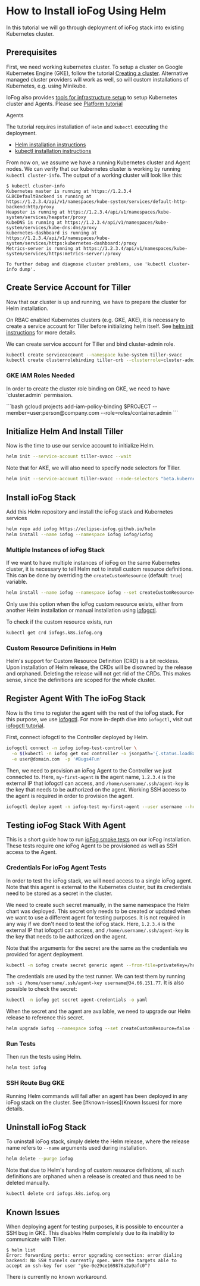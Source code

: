 # How to Install ioFog Using Helm

In this tutorial we will go through deployment of ioFog stack into existing Kubernetes cluster.

## Prerequisites

First, we need working kubernetes cluster. To setup a cluster on Google Kubernetes Engine (GKE), follow the tutorial [Creating a cluster](https://cloud.google.com/kubernetes-engine/docs/how-to/creating-a-cluster). Alternative managed cluster providers will work as well, so will custom installations of Kubernetes, e.g. using Minikube.

IoFog also provides [tools for infrastructure setup](https://github.com/eclipse-iofog/platform) to setup Kubernetes cluster and Agents. Please see [Platform tutorial](../platform/platform-tutorial.html)

Agents

The tutorial requires installation of `Helm` and `kubectl` executing the deployment.

- [Helm installation instructions](https://helm.sh/docs/using_helm/#installing-helm)
- [kubectl installation instructions](https://kubernetes.io/docs/tasks/tools/install-kubectl/)

From now on, we assume we have a running Kubernetes cluster and Agent nodes. We can verify that our kubernetes cluster is working by running `kubectl cluster-info`. The output of a working cluster will look like this:

```console
$ kubectl cluster-info
Kubernetes master is running at https://1.2.3.4
GLBCDefaultBackend is running at https://1.2.3.4/api/v1/namespaces/kube-system/services/default-http-backend:http/proxy
Heapster is running at https://1.2.3.4/api/v1/namespaces/kube-system/services/heapster/proxy
KubeDNS is running at https://1.2.3.4/api/v1/namespaces/kube-system/services/kube-dns:dns/proxy
kubernetes-dashboard is running at https://1.2.3.4/api/v1/namespaces/kube-system/services/https:kubernetes-dashboard:/proxy
Metrics-server is running at https://1.2.3.4/api/v1/namespaces/kube-system/services/https:metrics-server:/proxy

To further debug and diagnose cluster problems, use 'kubectl cluster-info dump'.

```

## Create Service Account for Tiller

Now that our cluster is up and running, we have to prepare the cluster for Helm installation.

On RBAC enabled Kubernetes clusters (e.g. GKE, AKE), it is necessary to create a service account for Tiller before initializing helm itself. See [helm init instructions](https://helm.sh/docs/using_helm/#tiller-and-role-based-access-control) for more details.

We can create service account for Tiller and bind cluster-admin role.

```bash
kubectl create serviceaccount --namespace kube-system tiller-svacc
kubectl create clusterrolebinding tiller-crb --clusterrole=cluster-admin --serviceaccount=kube-system:tiller-svacc
```

<aside class="notifications note">
  <h3><img src="/images/icos/ico-note.svg" alt="">GKE IAM Roles Needed</h3>
  <p>In order to create the cluster role binding on GKE, we need to have `cluster.admin` permission.</p>
```bash
gcloud projects add-iam-policy-binding $PROJECT --member=user:person@company.com --role=roles/container.admin
```
</aside>

## Initialize Helm And Install Tiller

Now is the time to use our service account to initialize Helm.

```bash
helm init --service-account tiller-svacc --wait
```

Note that for AKE, we will also need to specify node selectors for Tiller.

```bash
helm init --service-account tiller-svacc --node-selectors "beta.kubernetes.io/os"="linux" --wait
```

## Install ioFog Stack

Add this Helm repository and install the ioFog stack and Kubernetes services

```bash
helm repo add iofog https://eclipse-iofog.github.io/helm
helm install --name iofog --namespace iofog iofog/iofog
```

### Multiple Instances of ioFog Stack

If we want to have multiple instances of ioFog on the same Kubernetes cluster, it is necessary to tell Helm not to install custom resource definitions. This can be done by overriding the `createCustomResource` (default: `true`) variable.

```bash
helm install --name iofog --namespace iofog --set createCustomResource=false iofog/iofog
```

Only use this option when the ioFog custom resource exists, either from another Helm installation or manual installation using [iofogctl](https://github.com/eclipse-iofog/iofogctl).

To check if the custom resource exists, run

```bash
kubectl get crd iofogs.k8s.iofog.org
```

<aside class="notifications note">
  <h3><img src="/images/icos/ico-note.svg" alt="">Custom Resource Definitions in Helm</h3>
  <p>Helm's support for Custom Resource Definition (CRD) is a bit reckless. Upon installation of Helm release, the CRDs will be disowned by the release and orphaned. Deleting the release will not get rid of the CRDs. This makes sense, since the definitions are scoped for the whole cluster.</p>
</aside>

## Register Agent With The ioFog Stack

Now is the time to register the agent with the rest of the ioFog stack. For this purpose, we use [iofogctl](https://github.com/eclipse-iofog/iofogctl). For more in-depth dive into `iofogctl`, visit out [iofogctl tutorial](../iofogctl/iofogctl.html).

First, connect iofogctl to the Controller deployed by Helm.

```bash
iofogctl connect -n iofog iofog-test-controller \
  -o $(kubectl -n iofog get svc controller -o jsonpath='{.status.loadBalancer.ingress[0].ip}:{.spec.ports[0].port}') \
  -e user@domain.com  -p '#Bugs4Fun'
```

Then, we need to provision an ioFog Agent to the Controller we just connected to. Here, `my-first-agent` is the agent name, `1.2.3.4` is the external IP that iofogctl can access, and `/home/username/.ssh/agent-key` is the key that needs to be authorized on the agent. Working SSH access to the agent is required in order to provision the agent.

```bash
iofogctl deploy agent -n iofog-test my-first-agent --user username --host 1.2.3.4 --key-file /home/username/.ssh/agent-key
```

## Testing ioFog Stack With Agent

This is a short guide how to run [ioFog smoke tests](https://github.com/eclipse-iofog/test-runner) on our ioFog installation. These tests require one ioFog Agent to be provisioned as well as SSH access to the Agent.

### Credentials For ioFog Agent Tests

In order to test the ioFog stack, we will need access to a single ioFog agent. Note that this agent is external to the Kubernetes cluster, but its credentials need to be stored as a secret in the cluster.

We need to create such secret manually, in the same namespace the Helm chart was deployed. This secret only needs to be created or updated when we want to use a different agent for testing purposes. It is not required in any way if we don't need to test the ioFog stack. Here, `1.2.3.4` is the external IP that iofogctl can access, and `/home/username/.ssh/agent-key` is the key that needs to be authorized on the agent.

Note that the arguments for the secret are the same as the credentials we provided for agent deployment.

```bash
kubectl -n iofog create secret generic agent --from-file=privateKey=/home/username/.ssh/agent-key --from-literal=URI=username@1.2.3.4
```

The credentials are used by the test runner. We can test them by running `ssh -i /home/username/.ssh/agent-key username@34.66.151.77`. It is also possible to check the secret:

```bash
kubectl -n iofog get secret agent-credentials -o yaml
```

When the secret and the agent are available, we need to upgrade our Helm release to reference this secret.

```bash
helm upgrade iofog --namespace iofog --set createCustomResource=false --set test.credentials=agent-credentials iofog/iofog
```

### Run Tests

Then run the tests using Helm.

```bash
helm test iofog
```

<aside class="notifications danger">
  <h3><img src="/images/icos/ico-danger.svg" alt="">SSH Route Bug GKE</h3>
  <p>Running Helm commands will fail after an agent has been deployed in any ioFog stack on the cluster. See [#known-isses](Known Issues) for more details. </p>
</aside>

## Uninstall ioFog Stack

To uninstall ioFog stack, simply delete the Helm release, where the release name refers to `--name` arguments used during installation.

```bash
helm delete --purge iofog
```

Note that due to Helm's handing of custom resource definitions, all such definitions are orphaned when a release is created and thus need to be deleted manually.

```bash
kubectl delete crd iofogs.k8s.iofog.org
```

## Known Issues

When deploying agent for testing purposes, it is possible to encounter a SSH bug in GKE. This disables Helm completely due to its inability to communicate with Tiller.

```console
$ helm list
Error: forwarding ports: error upgrading connection: error dialing backend: No SSH tunnels currently open. Were the targets able to accept an ssh-key for user "gke-0e29ce169876a2a9afc0"?
```

There is currently no known workaround.
